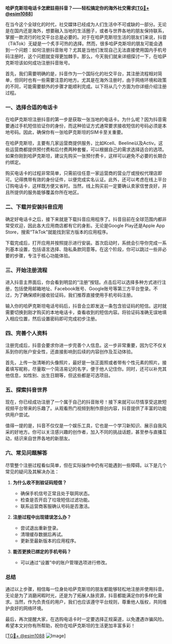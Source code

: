 **哈萨克斯坦电话卡怎麽註冊抖音？——轻松搞定你的海外社交需求[[TG💪+ @esim1088](https://t.me/s/esim1088)]**

在当今这个全球化的时代，社交媒体已经成为人们生活中不可或缺的一部分。无论是在国内还是海外，想要融入当地的生活圈子，或者与世界各地的朋友保持联系，掌握一款流行的社交平台总是必要的。对于在哈萨克斯坦生活的朋友们来说，抖音（TikTok）无疑是一个炙手可热的选择。然而，很多哈萨克斯坦的朋友可能会遇到一个问题：如何注册抖音账号？尤其是当他们发现自己无法直接使用国内手机号码注册时，这个问题就变得更加棘手。那么，今天我们就来详细探讨一下，在哈萨克斯坦该如何成功注册抖音账号。

首先，我们需要明确的是，抖音作为一个国际化的社交平台，其注册流程相对简单，但同时也有一些需要注意的地方。尤其是在海外注册时，由于网络环境和政策的不同，可能需要额外的步骤才能顺利完成。以下将从几个方面为你详细介绍注册过程。

### **一、选择合适的电话卡**

在哈萨克斯坦注册抖音的第一步是获取一张当地的电话卡。为什么呢？因为抖音需要通过手机短信验证你的身份，而这种验证方式通常要求接收短信的号码必须是本地号码。因此，确保你有一张哈萨克斯坦的SIM卡至关重要。

在哈萨克斯坦，主要有几家运营商提供服务，比如Kcell、Beeline以及Activ。这些运营商都提供预付费和后付费两种套餐，可以根据自己的需求选择适合的选项。如果你刚到哈萨克斯坦，建议先购买一张预付费卡，这样可以避免不必要的长期合约绑定。

购买电话卡的过程非常简单，只需前往任意一家运营商的营业厅或授权代理店即可。记得携带有效的身份证件，以便完成实名认证。此外，还可以考虑在线上平台订购电话卡，这样既方便又省时。当然，线上购买前一定要确认卖家信誉良好，并且所提供的服务能够覆盖你所在地区。

### **二、下载并安装抖音应用**

确定好电话卡之后，接下来就是下载抖音应用程序了。抖音目前在全球范围内都非常受欢迎，因此各大应用商店都有它的身影。无论是Google Play还是Apple App Store，搜索“TikTok”就能找到官方版本的应用程序。

下载完成后，打开应用并按照提示进行安装。首次启动时，系统会引导你完成一系列基本设置，包括语言选择、隐私条款同意等。在这个阶段，你可以跳过一些非必要的步骤，专注于核心功能体验。

### **三、开始注册流程**

进入抖音主界面后，你会看到明显的“注册”按钮。点击后可以选择多种方式进行注册，包括使用邮箱地址、Facebook账号、Google账号等第三方平台登录。不过，为了确保顺利接收验证码，我们推荐直接使用手机号码注册。

输入你的哈萨克斯坦电话号码后，抖音会立即发送一条包含验证码的短信。这时就需要切换到刚才购买的本地电话卡，查看收到的短信内容。将验证码准确无误地填入相应位置，然后设置密码即可完成初步注册。

### **四、完善个人资料**

注册完成后，抖音会要求你进一步完善个人信息。这一步非常重要，因为它不仅关系到你的账户安全性，还直接影响到后续的内容创作及互动体验。

首先，上传一张清晰的头像照片，最好是一张正面照或者带有个性元素的照片。接着填写昵称，尽量取一个简洁易记的名字，便于他人记住你。同时，还可以补充其他信息，如性别、出生日期等，但这些都是可选项目。

### **五、探索抖音世界**

现在，你已经成功注册了一个属于自己的抖音账号！接下来就可以尽情享受这款短视频平台带来的乐趣了。从观看热门视频到制作原创内容，抖音提供了丰富的功能供用户尝试。

值得一提的是，抖音不仅仅是一个娱乐工具，它也是一个学习新知识、展示自我风采的好地方。你可以关注感兴趣的创作者，加入不同的挑战话题，甚至参与直播互动，结识来自世界各地的新朋友。

### **六、常见问题解答**

尽管整个注册过程看似简单，但在实际操作中仍有可能遇到一些障碍。以下是几个常见的疑问及其解决办法：

1. **为什么收不到验证码短信？**
   - 确保手机信号正常且处于联网状态。
   - 检查是否开启了垃圾短信过滤功能。
   - 联系运营商客服确认号码是否激活。

2. **注册过程中出现错误怎么办？**
   - 尝试退出重新登录。
   - 清理缓存数据后再试。
   - 更新至最新版本的应用程序。

3. **能否更换已绑定的手机号码？**
   - 可以通过“设置”中的账户管理选项进行修改。

### **总结**

通过以上步骤，相信每一位身处哈萨克斯坦的朋友都能够轻松地注册并使用抖音。无论是为了消磨闲暇时光，还是为了拓展人脉资源，抖音都能满足你的多样化需求。当然，作为负责任的用户，我们也应该遵守平台规则，尊重他人版权，共同维护良好的网络环境。

最后，再次提醒大家，在选购电话卡时一定要选择正规渠道，以免遭遇诈骗风险。希望本文对你有所帮助，祝你在哈萨克斯坦的生活更加丰富多彩！

[[TG💪+ @esim1088](https://t.me/s/esim1088) ![Image](https://i.postimg.cc/4NQfJmqS/Snipaste-2025-05-13-00-14-12.png)]